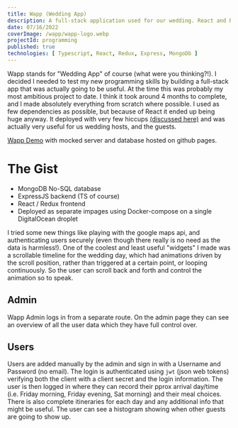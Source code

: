 ```yaml
---
title: Wapp (Wedding App)
description: A full-stack application used for our wedding. React and Redux frontend with a No-SQL Db. Wapp has guests login, record meal choice and provides other information about the wedding. Also includes a series of scroll-driven animations.
date: 07/16/2022
coverImage: /wapp/wapp-logo.webp
projectId: programming
published: true
technologies: [ Typescript, React, Redux, Express, MongoDb ]
---
```


Wapp stands for "Wedding App" of course (what were you thinking?!). I decided I needed to test my new programming skills by building a full-stack app that was actually going to be useful. At the time this was probably my most ambitious project to date. I think it took around 4 months to complete, and I made absolutely everything from scratch where possible. I used as few dependencies as possible, but because of React it ended up being huge anyway. It deployed with very few hiccups [(discussed here)](#hiccups) and was actually very useful for us wedding hosts, and the guests.

[Wapp Demo]() with mocked server and database hosted on github pages.

# The Gist
- MongoDB No-SQL database
- ExpressJS backend (TS of course)
- React / Redux frontend 
- Deployed as separate impages using Docker-compose on a single DigitalOcean droplet

I tried some new things like playing with the google maps api, and authenticating users securely (even though there really is no need as the data is harmless!). One of the coolest and least useful "widgets" I made was a scrollable timeline for the wedding day, which had animations driven by the scroll position, rather than triggered at a certain point, or looping continuously. So the user can scroll back and forth and control the animation so to speak.

## Admin
Wapp Admin logs in from a separate route. On the admin page they can see an overview of all the user data which they have full control over. 

## Users
Users are added manually by the admin and sign in with a Username and Password (no email). The login is authenticated using `jwt` (json web tokens) verifying both the client with a client secret and the login information. The user is then logged in where they can record their pprox arrival day/time (i.e. Friday morning, Friday evening, Sat morning) and their meal choices. There is also complete itineraries for each day and any additional info that might be useful. 
The user can see a histogram showing when other guests are going to show up. 